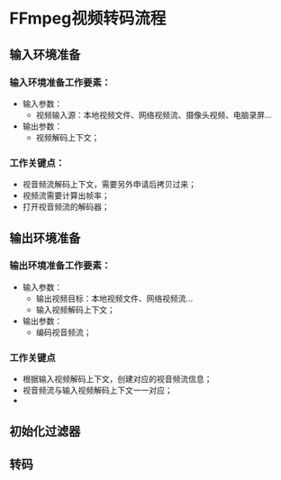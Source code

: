 # FFmpeg视频转码流程

## 输入环境准备

### 输入环境准备工作要素：
- 输入参数：
  - 视频输入源：本地视频文件、网络视频流、摄像头视频、电脑录屏...
- 输出参数：
  - 视频解码上下文；

### 工作关键点：
- 视音频流解码上下文，需要另外申请后拷贝过来；
- 视频流需要计算出帧率；
- 打开视音频流的解码器；

## 输出环境准备

### 输出环境准备工作要素：
- 输入参数：
  - 输出视频目标：本地视频文件、网络视频流...
  - 输入视频解码上下文；
- 输出参数：
  - 编码视音频流；

### 工作关键点
- 根据输入视频解码上下文，创建对应的视音频流信息；
- 视音频流与输入视频解码上下文一一对应；
-

## 初始化过滤器
## 转码
